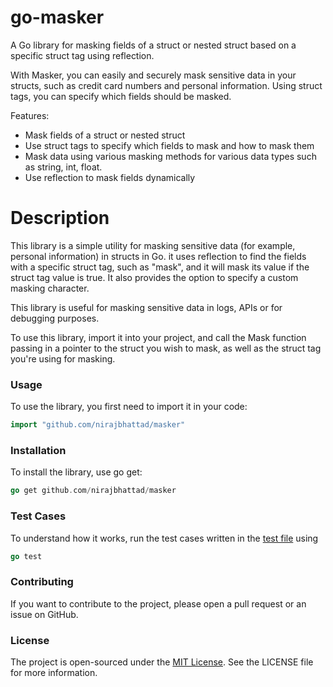 # go-masker
A Go library for masking fields of a struct or nested struct based on a specific struct tag using reflection.

With Masker, you can easily and securely mask sensitive data in your structs, such as credit card numbers and personal information. Using struct tags, you can specify which fields should be masked.

Features:

- Mask fields of a struct or nested struct
- Use struct tags to specify which fields to mask and how to mask them
- Mask data using various masking methods for various data types such as string, int, float. 
- Use reflection to mask fields dynamically

# Description
This library is a simple utility for masking sensitive data (for example, personal information) in structs in Go. it uses reflection to find the fields with a specific struct tag, such as "mask", and it will mask its value if the struct tag value is true. It also provides the option to specify a custom masking character.

This library is useful for masking sensitive data in logs, APIs or for debugging purposes.

To use this library, import it into your project, and call the Mask function passing in a pointer to the struct you wish to mask, as well as the struct tag you're using for masking.

### Usage

To use the library, you first need to import it in your code:
```go
import "github.com/nirajbhattad/masker"
```

### Installation
To install the library, use go get:
```go
go get github.com/nirajbhattad/masker
```

### Test Cases
To understand how it works, run the test cases written in the [test file](https://github.com/nirajbhattad/go-masker/blob/main/mask/masker_test.go) using
```go
go test
```

### Contributing
If you want to contribute to the project, please open a pull request or an issue on GitHub.

### License
The project is open-sourced under the [MIT License](LICENSE). See the LICENSE file for more information.
